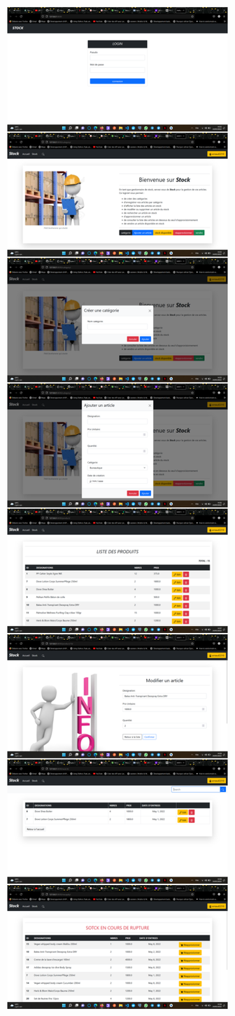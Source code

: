 <img src="screens/screen0.png">
<img src="screens/screen1.png">
<img src="screens/screen2.png">
<img src="screens/screen3.png">
<img src="screens/screen4.png">
<img src="screens/screen5.png">
<img src="screens/screen6.png">
<img src="screens/screen7.png">